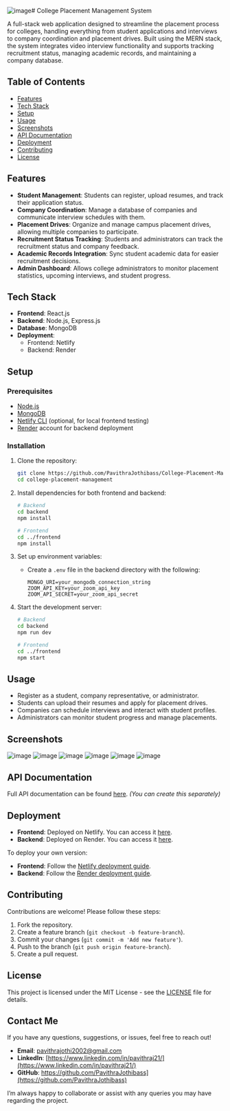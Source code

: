 ![image](https://github.com/user-attachments/assets/4d14135b-c915-4b20-8f91-ea44c962c2d5)# College Placement Management System

A full-stack web application designed to streamline the placement process for colleges, handling everything from student applications and interviews to company coordination and placement drives. Built using the MERN stack, the system integrates video interview functionality and supports tracking recruitment status, managing academic records, and maintaining a company database.

## Table of Contents
- [Features](#features)
- [Tech Stack](#tech-stack)
- [Setup](#setup)
- [Usage](#usage)
- [Screenshots](#screenshots)
- [API Documentation](#api-documentation)
- [Deployment](#deployment)
- [Contributing](#contributing)
- [License](#license)

## Features
- **Student Management**: Students can register, upload resumes, and track their application status.
- **Company Coordination**: Manage a database of companies and communicate interview schedules with them.
- **Placement Drives**: Organize and manage campus placement drives, allowing multiple companies to participate.
- **Recruitment Status Tracking**: Students and administrators can track the recruitment status and company feedback.
- **Academic Records Integration**: Sync student academic data for easier recruitment decisions.
- **Admin Dashboard**: Allows college administrators to monitor placement statistics, upcoming interviews, and student progress.

## Tech Stack
- **Frontend**: React.js
- **Backend**: Node.js, Express.js
- **Database**: MongoDB
- **Deployment**:
  - Frontend: Netlify
  - Backend: Render

## Setup

### Prerequisites
- [Node.js](https://nodejs.org/)
- [MongoDB](https://www.mongodb.com/)
- [Netlify CLI](https://docs.netlify.com/cli/get-started/) (optional, for local frontend testing)
- [Render](https://render.com/) account for backend deployment

### Installation
1. Clone the repository:
    ```bash
    git clone https://github.com/PavithraJothibass/College-Placement-Management-.git
    cd college-placement-management
    ```

2. Install dependencies for both frontend and backend:
    ```bash
    # Backend
    cd backend
    npm install

    # Frontend
    cd ../frontend
    npm install
    ```

3. Set up environment variables:
   - Create a `.env` file in the backend directory with the following:
     ```
     MONGO_URI=your_mongodb_connection_string
     ZOOM_API_KEY=your_zoom_api_key
     ZOOM_API_SECRET=your_zoom_api_secret
     ```

4. Start the development server:
    ```bash
    # Backend
    cd backend
    npm run dev

    # Frontend
    cd ../frontend
    npm start
    ```

## Usage

- Register as a student, company representative, or administrator.
- Students can upload their resumes and apply for placement drives.
- Companies can schedule interviews and interact with student profiles.
- Administrators can monitor student progress and manage placements.

## Screenshots
![image](https://github.com/user-attachments/assets/e76d3292-9357-4108-92ec-ecce9bceb610)
![image](https://github.com/user-attachments/assets/1d260d6e-fd5e-4f03-a6f0-ca14536b46a5)
![image](https://github.com/user-attachments/assets/986c4c74-d993-48f6-aa87-f3216ccc5592)
![image](https://github.com/user-attachments/assets/35727765-465a-45ed-bb05-500ef78fe0c4)
![image](https://github.com/user-attachments/assets/24d8d7d7-51ae-4251-9d8d-9a496e6617e4)
![image](https://github.com/user-attachments/assets/3d9a274c-c6a3-4ccb-95a8-f39fdb1c6bdf)

## API Documentation
Full API documentation can be found [here](./API_DOCUMENTATION.md). *(You can create this separately)*

## Deployment
- **Frontend**: Deployed on Netlify. You can access it [here](#).
- **Backend**: Deployed on Render. You can access it [here](#).

To deploy your own version:
- **Frontend**: Follow the [Netlify deployment guide](https://docs.netlify.com/).
- **Backend**: Follow the [Render deployment guide](https://render.com/docs/deploy-node-express-app).

## Contributing
Contributions are welcome! Please follow these steps:
1. Fork the repository.
2. Create a feature branch (`git checkout -b feature-branch`).
3. Commit your changes (`git commit -m 'Add new feature'`).
4. Push to the branch (`git push origin feature-branch`).
5. Create a pull request.

## License
This project is licensed under the MIT License - see the [LICENSE](./LICENSE) file for details.

## Contact Me

If you have any questions, suggestions, or issues, feel free to reach out!

- **Email**: [pavithrajothi2002@gmail.com](mailto:pavithrajothi2002@gmail.com)
- **LinkedIn**: [https://www.linkedin.com/in/pavithraj21/](https://www.linkedin.com/in/pavithraj21/)
- **GitHub**: https://github.com/PavithraJothibass](https://github.com/PavithraJothibass)

I’m always happy to collaborate or assist with any queries you may have regarding the project.

